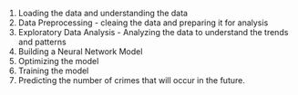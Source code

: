 1. Loading the data and understanding the data
2. Data Preprocessing - cleaing the data and preparing it for analysis
3. Exploratory Data Analysis - Analyzing the data to understand the trends and patterns
4. Building a Neural Network Model
5. Optimizing the model
6. Training the model
7. Predicting the number of crimes that will occur in the future.

